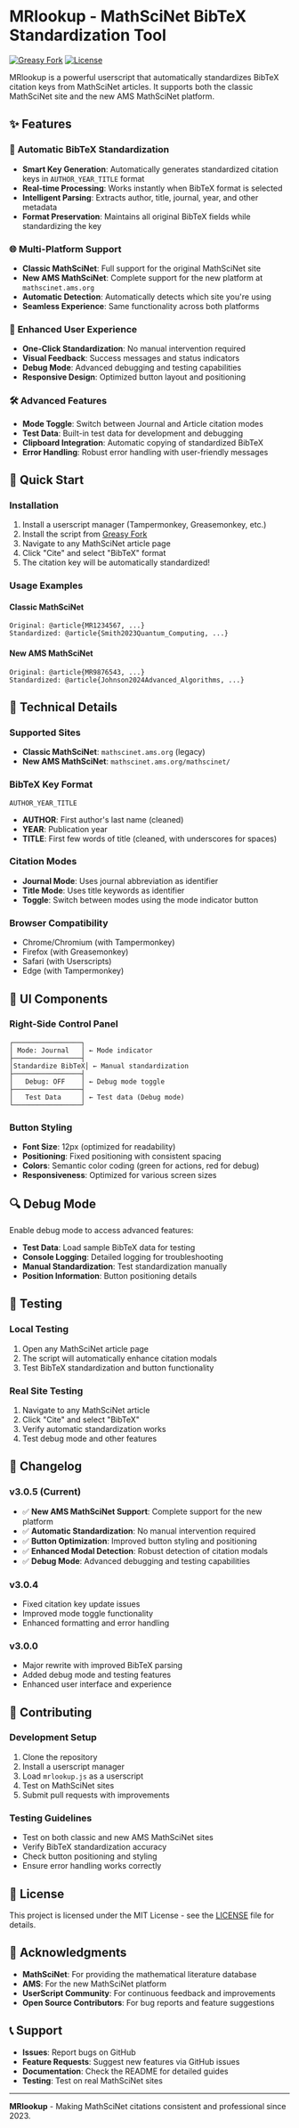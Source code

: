 # MRlookup - MathSciNet BibTeX Standardization Tool

[![Greasy Fork](https://img.shields.io/badge/Greasy%20Fork-v3.0.5-brightgreen.svg)](https://greasyfork.org/scripts/XXXXX-mrlookup)
[![License](https://img.shields.io/badge/License-MIT-blue.svg)](LICENSE)

MRlookup is a powerful userscript that automatically standardizes BibTeX citation keys from MathSciNet articles. It supports both the classic MathSciNet site and the new AMS MathSciNet platform.

## ✨ Features

### 🔄 **Automatic BibTeX Standardization**
- **Smart Key Generation**: Automatically generates standardized citation keys in `AUTHOR_YEAR_TITLE` format
- **Real-time Processing**: Works instantly when BibTeX format is selected
- **Intelligent Parsing**: Extracts author, title, journal, year, and other metadata
- **Format Preservation**: Maintains all original BibTeX fields while standardizing the key

### 🌐 **Multi-Platform Support**
- **Classic MathSciNet**: Full support for the original MathSciNet site
- **New AMS MathSciNet**: Complete support for the new platform at `mathscinet.ams.org`
- **Automatic Detection**: Automatically detects which site you're using
- **Seamless Experience**: Same functionality across both platforms

### 🎯 **Enhanced User Experience**
- **One-Click Standardization**: No manual intervention required
- **Visual Feedback**: Success messages and status indicators
- **Debug Mode**: Advanced debugging and testing capabilities
- **Responsive Design**: Optimized button layout and positioning

### 🛠️ **Advanced Features**
- **Mode Toggle**: Switch between Journal and Article citation modes
- **Test Data**: Built-in test data for development and debugging
- **Clipboard Integration**: Automatic copying of standardized BibTeX
- **Error Handling**: Robust error handling with user-friendly messages

## 🚀 Quick Start

### Installation
1. Install a userscript manager (Tampermonkey, Greasemonkey, etc.)
2. Install the script from [Greasy Fork](https://greasyfork.org/scripts/XXXXX-mrlookup)
3. Navigate to any MathSciNet article page
4. Click "Cite" and select "BibTeX" format
5. The citation key will be automatically standardized!

### Usage Examples

#### Classic MathSciNet
```
Original: @article{MR1234567, ...}
Standardized: @article{Smith2023Quantum_Computing, ...}
```

#### New AMS MathSciNet
```
Original: @article{MR9876543, ...}
Standardized: @article{Johnson2024Advanced_Algorithms, ...}
```

## 🔧 Technical Details

### Supported Sites
- **Classic MathSciNet**: `mathscinet.ams.org` (legacy)
- **New AMS MathSciNet**: `mathscinet.ams.org/mathscinet/`

### BibTeX Key Format
```
AUTHOR_YEAR_TITLE
```
- **AUTHOR**: First author's last name (cleaned)
- **YEAR**: Publication year  
- **TITLE**: First few words of title (cleaned, with underscores for spaces)

### Citation Modes
- **Journal Mode**: Uses journal abbreviation as identifier
- **Title Mode**: Uses title keywords as identifier
- **Toggle**: Switch between modes using the mode indicator button

### Browser Compatibility
- Chrome/Chromium (with Tampermonkey)
- Firefox (with Greasemonkey)
- Safari (with Userscripts)
- Edge (with Tampermonkey)

## 🎨 UI Components

### Right-Side Control Panel
```
┌─────────────────┐
│ Mode: Journal   │ ← Mode indicator
├─────────────────┤
│Standardize BibTeX│ ← Manual standardization
├─────────────────┤
│   Debug: OFF    │ ← Debug mode toggle
├─────────────────┤
│   Test Data     │ ← Test data (Debug mode)
└─────────────────┘
```

### Button Styling
- **Font Size**: 12px (optimized for readability)
- **Positioning**: Fixed positioning with consistent spacing
- **Colors**: Semantic color coding (green for actions, red for debug)
- **Responsiveness**: Optimized for various screen sizes

## 🔍 Debug Mode

Enable debug mode to access advanced features:

- **Test Data**: Load sample BibTeX data for testing
- **Console Logging**: Detailed logging for troubleshooting
- **Manual Standardization**: Test standardization manually
- **Position Information**: Button positioning details

## 🧪 Testing

### Local Testing
1. Open any MathSciNet article page
2. The script will automatically enhance citation modals
3. Test BibTeX standardization and button functionality

### Real Site Testing
1. Navigate to any MathSciNet article
2. Click "Cite" and select "BibTeX"
3. Verify automatic standardization works
4. Test debug mode and other features

## 📝 Changelog

### v3.0.5 (Current)
- ✅ **New AMS MathSciNet Support**: Complete support for the new platform
- ✅ **Automatic Standardization**: No manual intervention required
- ✅ **Button Optimization**: Improved button styling and positioning
- ✅ **Enhanced Modal Detection**: Robust detection of citation modals
- ✅ **Debug Mode**: Advanced debugging and testing capabilities

### v3.0.4
- Fixed citation key update issues
- Improved mode toggle functionality
- Enhanced formatting and error handling

### v3.0.0
- Major rewrite with improved BibTeX parsing
- Added debug mode and testing features
- Enhanced user interface and experience

## 🤝 Contributing

### Development Setup
1. Clone the repository
2. Install a userscript manager
3. Load `mrlookup.js` as a userscript
4. Test on MathSciNet sites
5. Submit pull requests with improvements

### Testing Guidelines
- Test on both classic and new AMS MathSciNet sites
- Verify BibTeX standardization accuracy
- Check button positioning and styling
- Ensure error handling works correctly

## 📄 License

This project is licensed under the MIT License - see the [LICENSE](LICENSE) file for details.

## 🙏 Acknowledgments

- **MathSciNet**: For providing the mathematical literature database
- **AMS**: For the new MathSciNet platform
- **UserScript Community**: For continuous feedback and improvements
- **Open Source Contributors**: For bug reports and feature suggestions

## 📞 Support

- **Issues**: Report bugs on GitHub
- **Feature Requests**: Suggest new features via GitHub issues
- **Documentation**: Check the README for detailed guides
- **Testing**: Test on real MathSciNet sites

---

**MRlookup** - Making MathSciNet citations consistent and professional since 2023.
